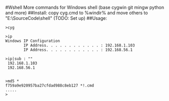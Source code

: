 #Wshell
More commands for Windows shell (base cygwin git mingw python and more)
##Install:
copy cyg.cmd to %windir%
and move others to "E:\SourceCode\shell\" (TODO: Set up)
##Usage:
```
>cyg

>ip
Windows IP Configuration
        IP Address. . . . . . . . . . . . : 192.168.1.103
        IP Address. . . . . . . . . . . . : 192.168.56.1
        
>ip|sub : ""
 192.168.1.103
 192.168.56.1


>md5 *
f759a9e920957ba27cfdad988c8eb127 *!.cmd
.....
>
```
